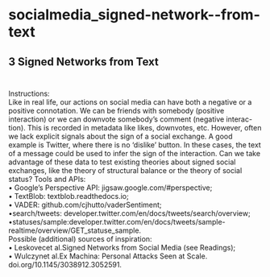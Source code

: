 # socialmedia_signed-network--from-text
## 3    Signed Networks from Text <br/><br/> 
Instructions:<br/>
Like in real life, our actions on social media can have both a negative or a positive connotation. We can be friends with somebody (positive interaction) or we can downvote somebody’s comment (negative interac-tion). This is recorded in metadata like likes, downvotes, etc. However, often we lack explicit signals about the sign of a social exchange. A good example is Twitter, where there is no ‘dislike’ button. In these cases, the text of a message could be used to infer the sign of the interaction. Can we take advantage of these data to test existing theories about signed social exchanges, like the theory of structural balance or the theory of social status?
Tools and APIs: <br/>
•  Google’s Perspective API: jigsaw.google.com/#perspective;<br/>
•  TextBlob: textblob.readthedocs.io;<br/>
•  VADER: github.com/cjhutto/vaderSentiment;<br/>
•search/tweets: developer.twitter.com/en/docs/tweets/search/overview;<br/>
•statuses/sample:developer.twitter.com/en/docs/tweets/sample-realtime/overview/GET_statuse_sample.<br/>
Possible (additional) sources of inspiration:<br/>
•  Leskovecet al.Signed Networks from Social Media (see Readings);<br/>
•  Wulczynet al.Ex Machina: Personal Attacks Seen at Scale. doi.org/10.1145/3038912.3052591.<br/>
